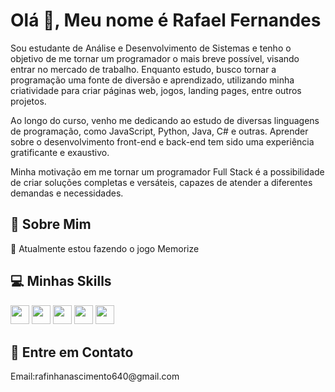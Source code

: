 # Olá 👋, Meu nome é Rafael Fernandes

Sou estudante de Análise e Desenvolvimento de Sistemas e tenho o objetivo de me tornar um programador o mais breve possível, visando entrar no mercado de trabalho. Enquanto estudo, busco tornar a programação uma fonte de diversão e aprendizado, utilizando minha criatividade para criar páginas web, jogos, landing pages, entre outros projetos.

Ao longo do curso, venho me dedicando ao estudo de diversas linguagens de programação, como JavaScript, Python, Java, C# e outras. Aprender sobre o desenvolvimento front-end e back-end tem sido uma experiência gratificante e exaustivo.

Minha motivação em me tornar um programador Full Stack é a possibilidade de criar soluções completas e versáteis, capazes de atender a diferentes demandas e necessidades.

## 💫 Sobre Mim
<p>🔭 Atualmente estou fazendo o jogo Memorize</p>


## 💻 Minhas Skills
<p>
<img src="https://img.shields.io/badge/javascript-%23323330.svg?style=for-the-badge&logo=javascript&logoColor=%23F7DF1E" style="margin-bottom: 4px;" height="30px">
<img src="https://img.shields.io/badge/html5-%23E34F26.svg?style=for-the-badge&logo=html5&logoColor=white" style="margin-bottom: 4px;" height="30px">
<img src="https://img.shields.io/badge/css3-%231572B6.svg?style=for-the-badge&logo=css3&logoColor=white" style="margin-bottom: 4px;" height="30px">
<img src="https://img.shields.io/badge/react-%2320232a.svg?style=for-the-badge&logo=react&logoColor=%2361DAFB" style="margin-bottom: 4px;" height="30px">
<img src="https://img.shields.io/badge/node.js-6DA55F?style=for-the-badge&logo=node.js&logoColor=white" style="margin-bottom: 4px;" height="30px">
</p>

## 👥 Entre em Contato
<p>
  Email:rafinhanascimento640@gmail.com
</p>

